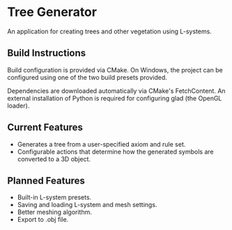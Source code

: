 # Tree Generator

An application for creating trees and other vegetation using L-systems.

## Build Instructions
Build configuration is provided via CMake. On Windows, the project can be configured using one of the two build presets provided.

Dependencies are downloaded automatically via CMake's FetchContent. An external installation of Python is required for configuring glad (the OpenGL loader).

## Current Features

* Generates a tree from a user-specified axiom and rule set.
* Configurable actions that determine how the generated symbols are converted to a 3D object.

## Planned Features

* Built-in L-system presets.
* Saving and loading L-system and mesh settings.
* Better meshing algorithm.
* Export to .obj file.
